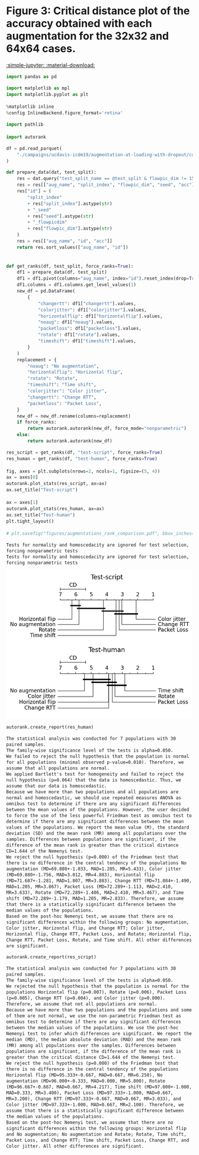 # Figure 3: Critical distance plot of the accuracy obtained with each augmentation for the 32x32 and 64x64 cases.

[:simple-jupyter: :material-download:](../../paper_tables_and_figures/figure3_ucdavis_augmentations_comparison/figure3_ucdavis_augmentations_comparison.ipynb)


```python
import pandas as pd
```


```python
import matplotlib as mpl
import matplotlib.pyplot as plt

%matplotlib inline
%config InlineBackend.figure_format='retina'
```


```python
import pathlib

import autorank
```


```python
df = pd.read_parquet(
    "./campaigns/ucdavis-icdm19/augmentation-at-loading-with-dropout/campaign_summary/1684447037/merged_runsinfo.parquet"
)
```


```python
def prepare_data(dat, test_split):
    res = dat.query("test_split_name == @test_split & flowpic_dim != 1500")
    res = res[["aug_name", "split_index", "flowpic_dim", "seed", "acc"]]
    res["id"] = (
        "split_index"
        + res["split_index"].astype(str)
        + "_seed"
        + res["seed"].astype(str)
        + "_flowpicdim"
        + res["flowpic_dim"].astype(str)
    )
    res = res[["aug_name", "id", "acc"]]
    return res.sort_values(["aug_name", "id"])


def get_ranks(df, test_split, force_ranks=True):
    df1 = prepare_data(df, test_split)
    df1 = df1.pivot(columns="aug_name", index="id").reset_index(drop=True)
    df1.columns = df1.columns.get_level_values(1)
    new_df = pd.DataFrame(
        {
            "changertt": df1["changertt"].values,
            "colorjitter": df1["colorjitter"].values,
            "horizontalflip": df1["horizontalflip"].values,
            "noaug": df1["noaug"].values,
            "packetloss": df1["packetloss"].values,
            "rotate": df1["rotate"].values,
            "timeshift": df1["timeshift"].values,
        }
    )
    replacement = {
        "noaug": "No augmentation",
        "horizontalflip": "Horizontal flip",
        "rotate": "Rotate",
        "timeshift": "Time shift",
        "colorjitter": "Color jitter",
        "changertt": "Change RTT",
        "packetloss": "Packet Loss",
    }
    new_df = new_df.rename(columns=replacement)
    if force_ranks:
        return autorank.autorank(new_df, force_mode="nonparametric")
    else:
        return autorank.autorank(new_df)
```


```python
res_script = get_ranks(df, "test-script", force_ranks=True)
res_human = get_ranks(df, "test-human", force_ranks=True)

fig, axes = plt.subplots(nrows=2, ncols=1, figsize=(5, 4))
ax = axes[0]
autorank.plot_stats(res_script, ax=ax)
ax.set_title("Test-script")

ax = axes[1]
autorank.plot_stats(res_human, ax=ax)
ax.set_title("Test-human")
plt.tight_layout()

# plt.savefig("figures/augmentations_rank_comparison.pdf", bbox_inches="tight")
```

    Tests for normality and homoscedacity are ignored for test selection, forcing nonparametric tests
    Tests for normality and homoscedacity are ignored for test selection, forcing nonparametric tests



    
![png](figure3_ucdavis_augmentations_comparison_files/figure3_ucdavis_augmentations_comparison_7_1.png)
    



```python
autorank.create_report(res_human)
```

    The statistical analysis was conducted for 7 populations with 30 paired samples.
    The family-wise significance level of the tests is alpha=0.050.
    We failed to reject the null hypothesis that the population is normal for all populations (minimal observed p-value=0.010). Therefore, we assume that all populations are normal.
    We applied Bartlett's test for homogeneity and failed to reject the null hypothesis (p=0.064) that the data is homoscedastic. Thus, we assume that our data is homoscedastic.
    Because we have more than two populations and all populations are normal and homoscedastic, we should use repeated measures ANOVA as omnibus test to determine if there are any significant differences between the mean values of the populations. However, the user decided to force the use of the less powerful Friedman test as omnibus test to determine if there are any significant differences between the mean values of the populations. We report the mean value (M), the standard deviation (SD) and the mean rank (MR) among all populations over the samples. Differences between populations are significant, if the difference of the mean rank is greater than the critical distance CD=1.644 of the Nemenyi test.
    We reject the null hypothesis (p=0.000) of the Friedman test that there is no difference in the central tendency of the populations No augmentation (MD=69.880+-1.033, MAD=1.205, MR=5.433), Color jitter (MD=69.880+-1.756, MAD=3.012, MR=4.883), Horizontal flip (MD=71.687+-1.281, MAD=1.807, MR=3.883), Change RTT (MD=71.084+-1.490, MAD=1.205, MR=3.867), Packet Loss (MD=72.289+-1.113, MAD=2.410, MR=3.633), Rotate (MD=72.289+-1.406, MAD=2.410, MR=3.467), and Time shift (MD=72.289+-1.179, MAD=1.205, MR=2.833). Therefore, we assume that there is a statistically significant difference between the median values of the populations.
    Based on the post-hoc Nemenyi test, we assume that there are no significant differences within the following groups: No augmentation, Color jitter, Horizontal flip, and Change RTT; Color jitter, Horizontal flip, Change RTT, Packet Loss, and Rotate; Horizontal flip, Change RTT, Packet Loss, Rotate, and Time shift. All other differences are significant.



```python
autorank.create_report(res_script)
```

    The statistical analysis was conducted for 7 populations with 30 paired samples.
    The family-wise significance level of the tests is alpha=0.050.
    We rejected the null hypothesis that the population is normal for the populations Horizontal flip (p=0.007), Rotate (p=0.006), Packet Loss (p=0.005), Change RTT (p=0.004), and Color jitter (p=0.000). Therefore, we assume that not all populations are normal.
    Because we have more than two populations and the populations and some of them are not normal, we use the non-parametric Friedman test as omnibus test to determine if there are any significant differences between the median values of the populations. We use the post-hoc Nemenyi test to infer which differences are significant. We report the median (MD), the median absolute deviation (MAD) and the mean rank (MR) among all populations over the samples. Differences between populations are significant, if the difference of the mean rank is greater than the critical distance CD=1.644 of the Nemenyi test.
    We reject the null hypothesis (p=0.000) of the Friedman test that there is no difference in the central tendency of the populations Horizontal flip (MD=95.333+-0.667, MAD=0.667, MR=6.250), No augmentation (MD=96.000+-0.333, MAD=0.000, MR=5.800), Rotate (MD=96.667+-0.667, MAD=0.667, MR=4.217), Time shift (MD=97.000+-1.000, MAD=0.333, MR=3.400), Packet Loss (MD=97.333+-1.000, MAD=0.667, MR=3.200), Change RTT (MD=97.333+-0.667, MAD=0.667, MR=3.033), and Color jitter (MD=97.333+-1.000, MAD=0.667, MR=2.100). Therefore, we assume that there is a statistically significant difference between the median values of the populations.
    Based on the post-hoc Nemenyi test, we assume that there are no significant differences within the following groups: Horizontal flip and No augmentation; No augmentation and Rotate; Rotate, Time shift, Packet Loss, and Change RTT; Time shift, Packet Loss, Change RTT, and Color jitter. All other differences are significant.

